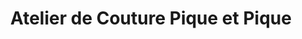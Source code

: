 ---
title: "Atelier de Couture Pique et Pique"
url: /estissac/atelier-de-couture-pique-et-pique/
shop: Kleidung
---